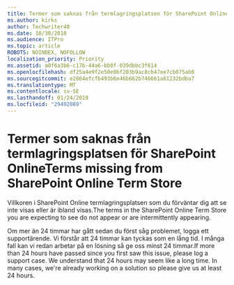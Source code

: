 ```yaml
---
title: Termer som saknas från termlagringsplatsen för SharePoint Online
ms.author: kirks
author: Techwriter40
ms.date: 10/30/2018
ms.audience: ITPro
ms.topic: article
ROBOTS: NOINDEX, NOFOLLOW
localization_priority: Priority
ms.assetid: a0f6a3b6-c17b-44a6-bb0f-039dbbc3f614
ms.openlocfilehash: df25a4e9f2e50e0bf203b9ac8cb47ee7cb075ab0
ms.sourcegitcommit: e2864efcfb493b6e46b662b746661a61232bdba7
ms.translationtype: MT
ms.contentlocale: sv-SE
ms.lasthandoff: 01/24/2019
ms.locfileid: "29492089"
---
```

# <a name="terms-missing-from-sharepoint-online-term-store"></a><span data-ttu-id="0bfd3-102">Termer som saknas från termlagringsplatsen för SharePoint Online</span><span class="sxs-lookup"><span data-stu-id="0bfd3-102">Terms missing from SharePoint Online Term Store</span></span>

<span data-ttu-id="0bfd3-103">Villkoren i SharePoint Online termlagringsplatsen som du förväntar dig att se inte visas eller är ibland visas.</span><span class="sxs-lookup"><span data-stu-id="0bfd3-103">The terms in the SharePoint Online Term Store you are expecting to see do not appear or are intermittently appearing.</span></span>
  
<span data-ttu-id="0bfd3-p101">Om mer än 24 timmar har gått sedan du först såg problemet, logga ett supportärende. Vi förstår att 24 timmar kan tyckas som en lång tid. I många fall kan vi redan arbetar på en lösning så ge oss minst 24 timmar.</span><span class="sxs-lookup"><span data-stu-id="0bfd3-p101">If more than 24 hours have passed since you first saw this issue, please log a support case. We understand that 24 hours may seem like a long time. In many cases, we're already working on a solution so please give us at least 24 hours.</span></span>
  

